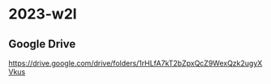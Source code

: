 # 2023-w2l

## Google Drive

https://drive.google.com/drive/folders/1rHLfA7kT2bZpxQcZ9WexQzk2ugyXVkus
